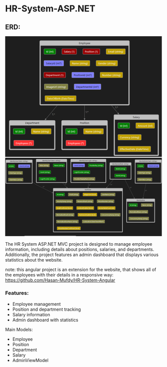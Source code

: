 # HR-System-ASP.NET

## ERD:
![ERD image](ERD1.png)
![ERD image](ERD2.png)

The HR System ASP.NET MVC project is designed to manage employee information, including details about positions, salaries, and departments. Additionally, the project features an admin dashboard that displays various statistics about the website.

note: this angular project is an extension for the website, that shows all of the employees with their details in a responsive way:
https://github.com/Hasan-Mufdy/HR-System-Angular

### Features:
- Employee management
- Position and department tracking
- Salary information
- Admin dashboard with statistics

Main Models:
- Employee
- Position
- Department
- Salary
- AdminViewModel



